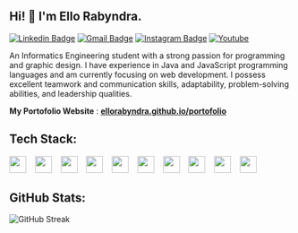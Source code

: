## Hi! 👋 I'm Ello Rabyndra.

[![Linkedin Badge](https://img.shields.io/badge/-LinkedIn-blue?style=flat-square&logo=Linkedin&logoColor=white&link=https://linkedin.com/in/ello-rabyndra/)](https://linkedin.com/in/ello-rabyndra/)
[![Gmail Badge](https://img.shields.io/badge/-Gmail-d14836?style=flat-square&logo=Gmail&logoColor=white&link=mailto:ellorabyndra123@gmail.com)](mailto:ellorabyndra123@gmail.com)
[![Instagram Badge](https://img.shields.io/badge/-Instagram-e4405f?style=flat-square&logo=Instagram&logoColor=white&link=https://www.instagram.com/ellorabyndra/)](https://www.instagram.com/ellorabyndra/)
[![Youtube](https://img.shields.io/badge/-Youtube-ed3d26?style=flat-square&logo=Youtube&logoColor=white&link=https://www.youtube.com/@ElloRabyndra)](https://www.youtube.com/@ElloRabyndra)


An Informatics Engineering student with a strong passion for programming and graphic design. I have experience in Java and JavaScript programming languages and am currently focusing on web development. I possess excellent teamwork and communication skills, adaptability, problem-solving abilities, and leadership qualities.


 **My Portofolio Website** : [**ellorabyndra.github.io/portofolio**](https://ellorabyndra.github.io/portofolioV2/)

## Tech Stack:

<p align="left">
  <img src="https://cdn.jsdelivr.net/gh/devicons/devicon/icons/html5/html5-original.svg" width="30px"/>
  &nbsp;&nbsp;
  <img src="https://cdn.jsdelivr.net/gh/devicons/devicon/icons/css3/css3-original.svg" width="30px"/>
  &nbsp;&nbsp;
  <img src="https://cdn.jsdelivr.net/gh/devicons/devicon/icons/javascript/javascript-original.svg" width="30px"/>
  &nbsp;&nbsp;
  <img src="https://cdn.jsdelivr.net/gh/devicons/devicon/icons/java/java-original.svg" width="30px"/>
  &nbsp;&nbsp;
  <img src="https://cdn.jsdelivr.net/gh/devicons/devicon/icons/php/php-original.svg" width="30px"/>
  &nbsp;&nbsp;
  <img src="https://cdn.jsdelivr.net/gh/devicons/devicon/icons/mysql/mysql-original.svg" width="30px"/>
  &nbsp;&nbsp;
  <img src="https://cdn.jsdelivr.net/gh/devicons/devicon/icons/react/react-original.svg" width="30px"/>
  &nbsp;&nbsp;
  <img src="https://cdn.jsdelivr.net/gh/devicons/devicon/icons/nodejs/nodejs-original.svg" width="30px"/>
  &nbsp;&nbsp;
  <img src="https://img.shields.io/badge/-404D59?style=flat&logo=express&logoColor=white" height="30px"/>
  &nbsp;&nbsp;
  <img src="https://cdn.jsdelivr.net/gh/devicons/devicon/icons/git/git-original.svg" width="30px"/>
</p>

## GitHub Stats:

![GitHub Streak](https://nirzak-streak-stats.vercel.app/?user=ElloRabyndra&theme=dark&hide_border=false)
